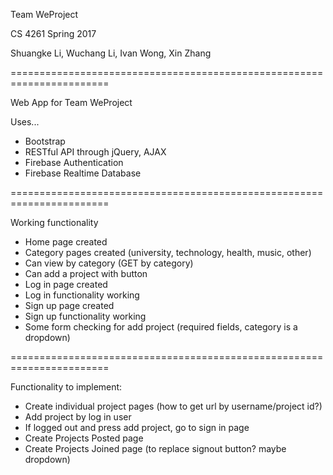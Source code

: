 Team WeProject

CS 4261 Spring 2017

Shuangke Li, Wuchang Li, Ivan Wong, Xin Zhang

=======================================================================

Web App for Team WeProject

Uses...
- Bootstrap
- RESTful API through jQuery, AJAX
- Firebase Authentication
- Firebase Realtime Database

=======================================================================

Working functionality
- Home page created
- Category pages created (university, technology, health, music, other)
- Can view by category (GET by category)
- Can add a project with button
- Log in page created
- Log in functionality working
- Sign up page created
- Sign up functionality working
- Some form checking for add project (required fields, category is a dropdown)

=======================================================================

Functionality to implement:
- Create individual project pages (how to get url by username/project id?)
- Add project by log in user
- If logged out and press add project, go to sign in page
- Create Projects Posted page
- Create Projects Joined page (to replace signout button? maybe dropdown)
